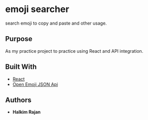 # emoji searcher

search emoji to copy and paste and other usage.

## Purpose 

As my practice project to practice using React and API integration.

## Built With
 - [React](https://reactjs.org/)
 - [Open Emoji JSON Api](https://emoji-api.com/)

## Authors

* **Halkim Rajan**
